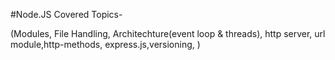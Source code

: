 #Node.JS Covered Topics-

  (Modules, File Handling, Architechture(event loop & threads), http server, url module,http-methods, express.js,versioning,   )
